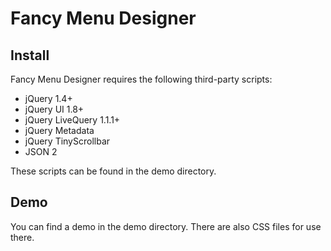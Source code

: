 # Fancy Menu Designer

## Install

Fancy Menu Designer requires the following third-party scripts:

  - jQuery 1.4+
  - jQuery UI 1.8+
  - jQuery LiveQuery 1.1.1+
  - jQuery Metadata
  - jQuery TinyScrollbar
  - JSON 2

These scripts can be found in the demo directory.

## Demo

You can find a demo in the demo directory. There are also CSS files for use there.